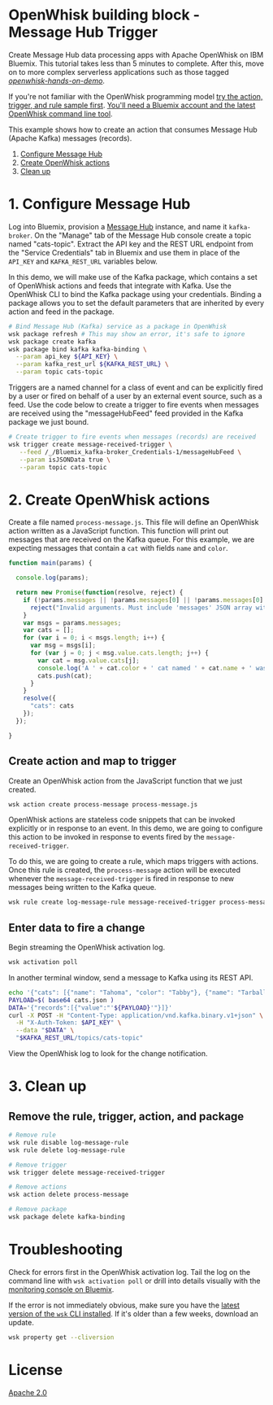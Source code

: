 # OpenWhisk building block - Message Hub Trigger
Create Message Hub data processing apps with Apache OpenWhisk on IBM Bluemix. This tutorial takes less than 5 minutes to complete. After this, move on to more complex serverless applications such as those tagged [_openwhisk-hands-on-demo_](https://github.com/search?q=topic%3Aopenwhisk-hands-on-demo+org%3AIBM&type=Repositories).

If you're not familiar with the OpenWhisk programming model [try the action, trigger, and rule sample first](https://github.com/IBM/openwhisk-action-trigger-rule). [You'll need a Bluemix account and the latest OpenWhisk command line tool](docs/OPENWHISK.md).

This example shows how to create an action that consumes Message Hub (Apache Kafka) messages (records).

1. [Configure Message Hub](#1-configure-message-hub)
2. [Create OpenWhisk actions](#2-create-openwhisk-actions)
3. [Clean up](#3-clean-up)

# 1. Configure Message Hub
Log into Bluemix, provision a [Message Hub](https://console.ng.bluemix.net/catalog/services/message-hub) instance, and name it `kafka-broker`. On the "Manage" tab of the Message Hub console create a topic named "cats-topic". Extract the API key and the REST URL endpoint from the "Service Credentials" tab in Bluemix and use them in place of the `API_KEY` and `KAFKA_REST_URL` variables below.

In this demo, we will make use of the Kafka package, which contains a set of OpenWhisk actions and feeds that integrate with Kafka. Use the OpenWhisk CLI to bind the Kafka package using your credentials. Binding a package allows you to set the default parameters that are inherited by every action and feed in the package.

```bash
# Bind Message Hub (Kafka) service as a package in OpenWhisk
wsk package refresh # This may show an error, it's safe to ignore
wsk package create kafka
wsk package bind kafka kafka-binding \
  --param api_key ${API_KEY} \
  --param kafka_rest_url ${KAFKA_REST_URL} \
  --param topic cats-topic
```

Triggers are a named channel for a class of event and can be explicitly fired by a user or fired on behalf of a user by an external event source, such as a feed. Use the code below to create a trigger to fire events when messages are received using the "messageHubFeed" feed provided in the Kafka package we just bound.

```bash
# Create trigger to fire events when messages (records) are received
wsk trigger create message-received-trigger \
   --feed /_/Bluemix_kafka-broker_Credentials-1/messageHubFeed \
   --param isJSONData true \
   --param topic cats-topic
```

# 2. Create OpenWhisk actions
Create a file named `process-message.js`. This file will define an OpenWhisk action written as a JavaScript function. This function will print out messages that are received on the Kafka queue. For this example, we are expecting messages that contain a `cat` with fields `name` and `color`.
```javascript
function main(params) {

  console.log(params);

  return new Promise(function(resolve, reject) {
    if (!params.messages || !params.messages[0] || !params.messages[0].value) {
      reject("Invalid arguments. Must include 'messages' JSON array with 'value' field");
    }
    var msgs = params.messages;
    var cats = [];
    for (var i = 0; i < msgs.length; i++) {
      var msg = msgs[i];
      for (var j = 0; j < msg.value.cats.length; j++) {
        var cat = msg.value.cats[j];
        console.log('A ' + cat.color + ' cat named ' + cat.name + ' was received.');
        cats.push(cat);
      }
    }
    resolve({
      "cats": cats
    });
  });

}
```

## Create action and map to trigger

Create an OpenWhisk action from the JavaScript function that we just created.
```bash
wsk action create process-message process-message.js
```

OpenWhisk actions are stateless code snippets that can be invoked explicitly or in response to an event. In this demo, we are going to configure this action to be invoked in response to events fired by the `message-received-trigger`.

To do this, we are going to create a rule, which maps triggers with actions. Once this rule is created, the `process-message` action will be executed whenever the `message-received-trigger` is fired in response to new messages being written to the Kafka queue.

```bash
wsk rule create log-message-rule message-received-trigger process-message
```


## Enter data to fire a change
Begin streaming the OpenWhisk activation log.
```bash
wsk activation poll
```

In another terminal window, send a message to Kafka using its REST API.
```bash
echo '{"cats": [{"name": "Tahoma", "color": "Tabby"}, {"name": "Tarball", "color": "Black"}]}' > cats.json
PAYLOAD=$( base64 cats.json )
DATA='{"records":[{"value":"'${PAYLOAD}'"}]}'
curl -X POST -H "Content-Type: application/vnd.kafka.binary.v1+json" \
  -H "X-Auth-Token: $API_KEY" \
  --data "$DATA" \
  "$KAFKA_REST_URL/topics/cats-topic"
```

View the OpenWhisk log to look for the change notification.

# 3. Clean up
## Remove the rule, trigger, action, and package

```bash
# Remove rule
wsk rule disable log-message-rule
wsk rule delete log-message-rule

# Remove trigger
wsk trigger delete message-received-trigger

# Remove actions
wsk action delete process-message

# Remove package
wsk package delete kafka-binding
```

# Troubleshooting
Check for errors first in the OpenWhisk activation log. Tail the log on the command line with `wsk activation poll` or drill into details visually with the [monitoring console on Bluemix](https://console.ng.bluemix.net/openwhisk/dashboard).

If the error is not immediately obvious, make sure you have the [latest version of the `wsk` CLI installed](https://console.ng.bluemix.net/openwhisk/learn/cli). If it's older than a few weeks, download an update.
```bash
wsk property get --cliversion
```

# License
[Apache 2.0](LICENSE.txt)
